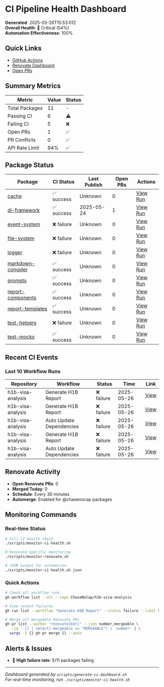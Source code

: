 # CI Pipeline Health Dashboard

**Generated**: 2025-05-26T15:53:01Z  
**Overall Health**: 🔴 Critical (54%)  
**Automation Effectiveness**: 100%

## Quick Links

- [GitHub Actions](https://github.com/ChaseNoCap/h1b-visa-analysis/actions)
- [Renovate Dashboard](https://github.com/ChaseNoCap/h1b-visa-analysis/blob/main/.github/DEPENDENCY_DASHBOARD.md)
- [Open PRs](https://github.com/ChaseNoCap/h1b-visa-analysis/pulls)

## Summary Metrics

| Metric | Value | Status |
|--------|-------|--------|
| Total Packages | 11 | - |
| Passing CI | 6 | ⚠️ |
| Failing CI | 5 | ❌ |
| Open PRs | 1 | ✅ |
| PR Conflicts | 0 | ✅ |
| API Rate Limit | 94% | ✅ |

## Package Status

| Package | CI Status | Last Publish | Open PRs | Actions |
|---------|-----------|--------------|----------|---------|
| [cache](https://github.com/ChaseNoCap/cache) | ✅ success | Unknown | 0 | [View Run](https://github.com/ChaseNoCap/cache/actions/runs/15248558242) |
| [di-framework](https://github.com/ChaseNoCap/di-framework) | ✅ success | 2025-05-24 | 1 | [View Run](https://github.com/ChaseNoCap/di-framework/actions/runs/15252097706) |
| [event-system](https://github.com/ChaseNoCap/event-system) | ❌ failure | Unknown | 0 | [View Run](https://github.com/ChaseNoCap/event-system/actions/runs/15248592631) |
| [file-system](https://github.com/ChaseNoCap/file-system) | ❌ failure | Unknown | 0 | [View Run](https://github.com/ChaseNoCap/file-system/actions/runs/15248423179) |
| [logger](https://github.com/ChaseNoCap/logger) | ❌ failure | Unknown | 0 | [View Run](https://github.com/ChaseNoCap/logger/actions/runs/15248414413) |
| [markdown-compiler](https://github.com/ChaseNoCap/markdown-compiler) | ✅ success | Unknown | 0 | [View Run](https://github.com/ChaseNoCap/markdown-compiler/actions/runs/15248560915) |
| [prompts](https://github.com/ChaseNoCap/prompts) | ✅ success | Unknown | 0 | [View Run](https://github.com/ChaseNoCap/prompts/actions/runs/15248560589) |
| [report-components](https://github.com/ChaseNoCap/report-components) | ✅ success | Unknown | 0 | [View Run](https://github.com/ChaseNoCap/report-components/actions/runs/15248561699) |
| [report-templates](https://github.com/ChaseNoCap/report-templates) | ✅ success | Unknown | 0 | [View Run](https://github.com/ChaseNoCap/report-templates/actions/runs/15248558811) |
| [test-helpers](https://github.com/ChaseNoCap/test-helpers) | ❌ failure | Unknown | 0 | [View Run](https://github.com/ChaseNoCap/test-helpers/actions/runs/15248435400) |
| [test-mocks](https://github.com/ChaseNoCap/test-mocks) | ✅ success | Unknown | 0 | [View Run](https://github.com/ChaseNoCap/test-mocks/actions/runs/15248430048) |

## Recent CI Events

### Last 10 Workflow Runs

| Repository | Workflow | Status | Time | Link |
|------------|----------|--------|------|------|
| h1b-visa-analysis | Generate H1B Report | ❌ failure | 2025-05-26 | [View](https://github.com/ChaseNoCap/h1b-visa-analysis/actions/runs/15257820541) |
| h1b-visa-analysis | Generate H1B Report | ❌ failure | 2025-05-26 | [View](https://github.com/ChaseNoCap/h1b-visa-analysis/actions/runs/15257169872) |
| h1b-visa-analysis | Auto Update Dependencies | ❌ failure | 2025-05-26 | [View](https://github.com/ChaseNoCap/h1b-visa-analysis/actions/runs/15255355637) |
| h1b-visa-analysis | Generate H1B Report | ❌ failure | 2025-05-26 | [View](https://github.com/ChaseNoCap/h1b-visa-analysis/actions/runs/15248618170) |
| h1b-visa-analysis | Auto Update Dependencies | ❌ failure | 2025-05-26 | [View](https://github.com/ChaseNoCap/h1b-visa-analysis/actions/runs/15248566689) |

## Renovate Activity

- **Open Renovate PRs**: 0
- **Merged Today**: 0
- **Schedule**: Every 30 minutes
- **Automerge**: Enabled for @chasenocap packages

## Monitoring Commands

### Real-time Status
```bash
# Full CI health check
./scripts/monitor-ci-health.sh

# Renovate-specific monitoring
./scripts/monitor-renovate.sh

# JSON output for automation
./scripts/monitor-ci-health.sh json
```

### Quick Actions
```bash
# Check all workflow runs
gh workflow list --all --repo ChaseNoCap/h1b-visa-analysis

# View recent failures
gh run list --workflow "Generate H1B Report" --status failure --limit 5

# Merge all mergeable Renovate PRs
gh pr list --author "renovate[bot]" --json number,mergeable \
  --jq '.[] | select(.mergeable == "MERGEABLE") | .number' | \
  xargs -I {} gh pr merge {} --auto
```

## Alerts & Issues

- 🚨 **High failure rate**: 5/11 packages failing

---

*Dashboard generated by `scripts/generate-ci-dashboard.sh`*  
*For real-time monitoring, run `./scripts/monitor-ci-health.sh`*
